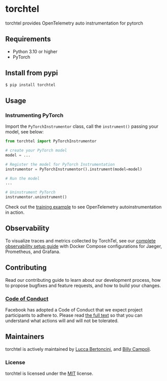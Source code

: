 # torchtel

torchtel provides OpenTelemetry auto instrumentation for pytorch

## Requirements

- Python 3.10 or higher
- PyTorch

## Install from pypi

```bash
$ pip install torchtel
```

## Usage

### Instrumenting PyTorch

Import the `PyTorchInstrumentor` class, call the `instrument()` passing your model, see below:

```python
from torchtel import PyTorchInstrumentor

# create your PyTorch model
model = ...

# Register the model for PyTorch Instrumentation
instrumentor = PyTorchInstrumentor().instrument(model=model)

# Run the model
...

# Uninstrument PyTorch
instrumentor.uninstrument()
```

Check out the [training example](./examples/train.py) to see OpenTelemetry autoinstrumentation in action.

## Observability

To visualize traces and metrics collected by TorchTel, see our [complete observability setup guide](./OBSERVABILITY.md) with Docker Compose configurations for Jaeger, Prometheus, and Grafana.

## Contributing

Read our contributing guide to learn about our development process, how to propose bugfixes and feature requests, and how to build your changes.

### [Code of Conduct](https://code.fb.com/codeofconduct)

Facebook has adopted a Code of Conduct that we expect project participants to adhere to. Please read [the full text](https://code.fb.com/codeofconduct) so that you can understand what actions will and will not be tolerated.

## Maintainers

torchtel is actively maintained by [Lucca Bertoncini](https://github.com/luccabb), and [Billy Campoli](https://github.com/tooji).

### License

torchtel is licensed under the [MIT](./LICENSE) license.
